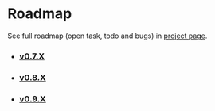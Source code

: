 # Roadmap
See full roadmap (open task, todo and bugs) in [project page](https://github.com/social-manager-tools/instagram-bot.js/projects?query=is%3Aopen+sort%3Aname-asc).
* ### [v0.7.X](https://github.com/social-manager-tools/instagram-bot.js/projects/1)
* ### [v0.8.X](https://github.com/social-manager-tools/instagram-bot.js/projects/2)
* ### [v0.9.X](https://github.com/social-manager-tools/instagram-bot.js/projects/3)
